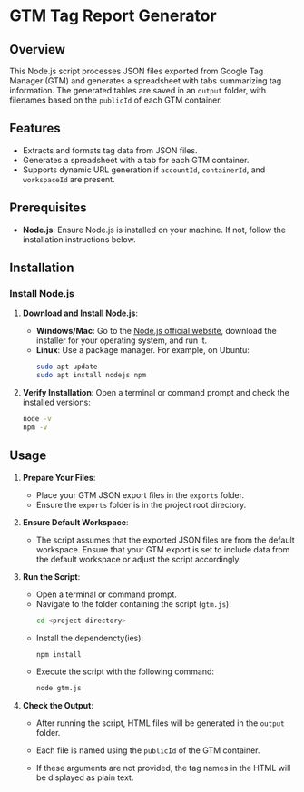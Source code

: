 # GTM Tag Report Generator

## Overview

This Node.js script processes JSON files exported from Google Tag Manager (GTM) and generates a spreadsheet with tabs summarizing tag information. The generated tables are saved in an `output` folder, with filenames based on the `publicId` of each GTM container.

## Features

- Extracts and formats tag data from JSON files.
- Generates a spreadsheet with a tab for each GTM container.
- Supports dynamic URL generation if `accountId`, `containerId`, and `workspaceId` are present.

## Prerequisites

- **Node.js**: Ensure Node.js is installed on your machine. If not, follow the installation instructions below.

## Installation

### Install Node.js

1. **Download and Install Node.js**:
   - **Windows/Mac**: Go to the [Node.js official website](https://nodejs.org/), download the installer for your operating system, and run it.
   - **Linux**: Use a package manager. For example, on Ubuntu:
     ```bash
     sudo apt update
     sudo apt install nodejs npm
     ```

2. **Verify Installation**:
   Open a terminal or command prompt and check the installed versions:
   ```bash
   node -v
   npm -v


## Usage

1. **Prepare Your Files**:
   - Place your GTM JSON export files in the `exports` folder.
   - Ensure the `exports` folder is in the project root directory.

2. **Ensure Default Workspace**:
   - The script assumes that the exported JSON files are from the default workspace. Ensure that your GTM export is set to include data from the default workspace or adjust the script accordingly.

3. **Run the Script**:
   - Open a terminal or command prompt.
   - Navigate to the folder containing the script (`gtm.js`):
     ```bash
     cd <project-directory>
     ```
   - Install the dependencty(ies):
     ```bash
     npm install
     ```
   - Execute the script with the following command:
     ```bash
     node gtm.js
     ```

4. **Check the Output**:
   - After running the script, HTML files will be generated in the `output` folder.
   - Each file is named using the `publicId` of the GTM container.


   - If these arguments are not provided, the tag names in the HTML will be displayed as plain text.
